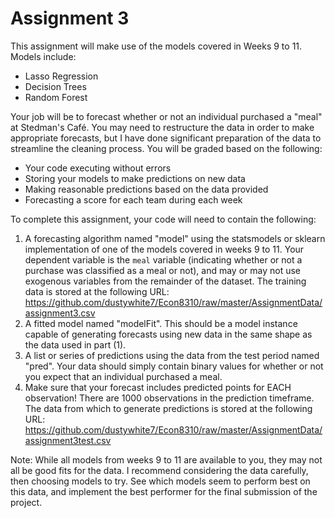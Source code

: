 # Assignment 3

This assignment will make use of the models covered in Weeks 9 to 11. Models include:

- Lasso Regression
- Decision Trees
- Random Forest

Your job will be to forecast whether or not an individual purchased a "meal" at Stedman's Café. You may need to restructure the data in order to make appropriate forecasts, but I have done significant preparation of the data to streamline the cleaning process. You will be graded based on the following:

- Your code executing without errors
- Storing your models to make predictions on new data
- Making reasonable predictions based on the data provided
- Forecasting a score for each team during each week

To complete this assignment, your code will need to contain the following:

1. A forecasting algorithm named "model" using the statsmodels or sklearn implementation of one of the models covered in weeks 9 to 11. Your dependent variable is the `meal` variable (indicating whether or not a purchase was classified as a meal or not), and may or may not use exogenous variables from the remainder of the dataset. The training data is stored at the following URL: https://github.com/dustywhite7/Econ8310/raw/master/AssignmentData/assignment3.csv
2. A fitted model named "modelFit". This should be a model instance capable of generating forecasts using new data in the same shape as the data used in part (1).
3. A list or series of predictions using the data from the test period named "pred". Your data should simply contain binary values for whether or not you expect that an individual purchased a meal.
4. Make sure that your forecast includes predicted points for EACH observation! There are 1000 observations in the prediction timeframe. The data from which to generate predictions is stored at the following URL: https://github.com/dustywhite7/Econ8310/raw/master/AssignmentData/assignment3test.csv

Note: While all models from weeks 9 to 11 are available to you, they may not all be good fits for the data. I recommend considering the data carefully, then choosing models to try. See which models seem to perform best on this data, and implement the best performer for the final submission of the project.
